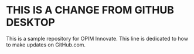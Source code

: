 # THIS IS A CHANGE FROM GITHUB DESKTOP
This is a sample repository for OPIM Innovate.
This line is dedicated to how to make updates on GitHub.com.
